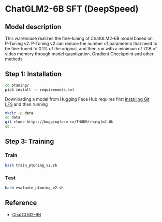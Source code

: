 # ChatGLM2-6B SFT (DeepSpeed)

## Model description

This warehouse realizes the fine-tuning of ChatGLM2-6B model based on P-Tuning v2. P-Tuning v2 can reduce the number of
parameters that need to be fine-tuned to 0.1% of the original, and then run with a minimum of 7GB of video memory
through model quantization, Gradient Checkpoint and other methods

## Step 1: Installation

```bash
cd ptuning/
pip3 install -r requirements.txt
```

Downloading a model from Hugging Face Hub requires first [installing Git
LFS](https://docs.github.com/zh/repositories/working-with-files/managing-large-files/installing-git-large-file-storage)
and then running

```bash
mkdir -p data
cd data 
git clone https://huggingface.co/THUDM/chatglm2-6b
cd ..
```

## Step 3: Training

### Train

```bash
bash train_ptuning_v2.sh
```

### Test

```bash
bash evaluate_ptuning_v2.sh
```

## Reference

- [ChatGLM2-6B](https://github.com/THUDM/ChatGLM2-6B/tree/main/ptuning)
